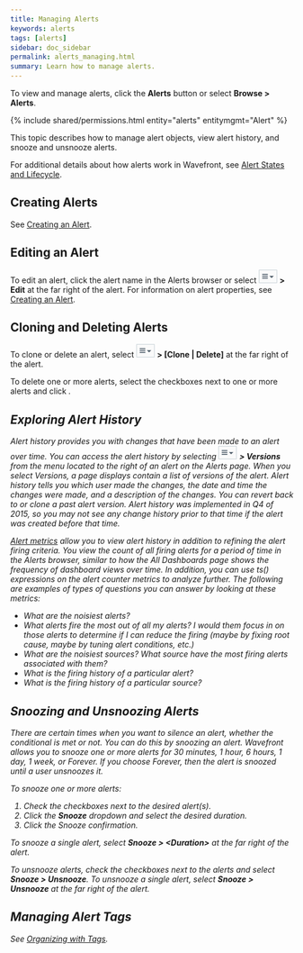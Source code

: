 ```yaml
---
title: Managing Alerts
keywords: alerts
tags: [alerts]
sidebar: doc_sidebar
permalink: alerts_managing.html
summary: Learn how to manage alerts.
---
```

To view and manage alerts, click the **Alerts** button or select **Browse > Alerts**.
 
{% include shared/permissions.html entity="alerts" entitymgmt="Alert" %}

This topic describes how to manage alert objects, view alert history, and snooze and unsnooze alerts. 

For additional details about how alerts work in Wavefront, see [Alert States and Lifecycle](alerts_states_lifecycle.html).

## Creating Alerts
 
See [Creating an Alert](alerts_creating.html).
 
## Editing an Alert

To edit an alert, click the alert name in the Alerts browser or select ![action_menu](images/action_menu.png#inline) **> Edit** at the far right of the alert. For information on alert properties, see [Creating an Alert](alerts_creating.html).
 
## Cloning and Deleting Alerts

To clone or delete an alert, select ![action_menu](images/action_menu.png#inline) **> \[Clone \| Delete\]** at the far right of the alert.

To delete one or more alerts, select the checkboxes next to one or more alerts and click <i class="fa-trash fa"/>.
 
## Exploring Alert History

Alert history provides you with changes that have been made to an alert over time. You can access the alert history by selecting ![action menu](images/action_menu.png#inline) **> Versions** from the menu located to the right of an alert on the Alerts page. When you select Versions, a page displays contain a list of versions of the alert. Alert history tells you which user made the changes, the date and time the changes were made, and a description of the changes. You can revert back to or clone a past alert version. Alert history was implemented in Q4 of 2015, so you may not see any change history prior to that time if the alert was created before that time.

[Alert metrics](alerts_hierarchies.html) allow you to view alert history in addition to refining the alert firing criteria. You view the count of all firing alerts for a period of time in the Alerts browser, similar to how the All Dashboards page shows the frequency of dashboard views over time. In addition, you can use ts() expressions on the alert counter metrics to analyze further. The following are examples of types of questions you can answer by looking at these metrics:

- What are the noisiest alerts? 
- What alerts fire the most out of all my alerts? I would them focus in on those alerts to determine if I can reduce the firing (maybe by fixing root cause, maybe by tuning alert conditions, etc.)
- What are the noisiest sources? What source have the most firing alerts associated with them?
- What is the firing history of a particular alert?
- What is the firing history of a particular source?

## Snoozing and Unsnoozing Alerts

There are certain times when you want to silence an alert, whether the conditional is met or not. You can do this by snoozing an alert. Wavefront allows you to snooze one or more alerts for 30 minutes, 1 hour, 6 hours, 1 day, 1 week, or Forever. If you choose Forever, then the alert is snoozed until a user unsnoozes it.
 
To snooze one or more alerts:

1. Check the checkboxes next to the desired alert(s).
1. Click the **Snooze** dropdown and select the desired duration.
1. Click the Snooze confirmation.
 
To snooze a single alert, select **Snooze > \<Duration\>** at the far right of the alert.

To unsnooze alerts, check the checkboxes next to the alerts and select **Snooze > Unsnooze**. To unsnooze a single alert, select **Snooze > Unsnooze** at the far right of the alert.

## Managing Alert Tags

See [Organizing with Tags](tags_overview.html).



